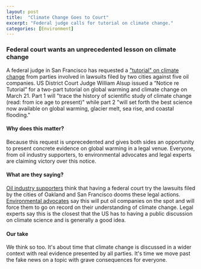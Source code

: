 ```yaml
---
layout: post
title:  "Climate Change Goes to Court"
excerpt: "Federal judge calls for tutorial on climate change."
categories: [Environment]
---
```


### Federal court wants an unprecedented lesson on climate change

A federal judge in San Francisco has requested a <a href="https://rclutz.wordpress.com/2018/03/03/cal-court-to-hear-climate-tutorial/" target="_blank">"tutorial" on climate change</a> from parties involved in lawsuits filed by two cities against five oil companies. US District Court Judge William Alsup issued a “Notice re Tutorial” for a two-part tutorial on global warming and climate change on March 21. Part 1 will "trace the history of scientific study of climate change (read: from ice age to present)" while part 2 "will set forth the best science now available on global warming, glacier melt, sea rise, and coastal flooding."

#### Why does this matter?

Because this request is unprecedented and gives both sides an opportunity to present concrete evidence on global warming in a legal venue. Everyone, from oil industry supporters, to environmental advocates and legal experts are claiming victory over this notice.

#### What are they saying?

<a href="http://mfgaccountabilityproject.org/2018/03/05/momentum-building-sham-lawsuits/" target="_blank">Oil industry supporters</a> think that having a federal court try the lawsuits filed by the cities of Oakland and San Francisco dooms these legal actions. <a href="http://www.mcclatchydc.com/news/nation-world/national/article203842084.html" target="_blank"> Environmental advocates</a> say this will put oil companies on the spot and will force them to go on record on their understanding of climate change. Legal experts say this is the closest that the US has to having a public discussion on climate science and is generally a good idea.

#### Our take

We think so too. It's about time that climate change is discussed in a wider context with real evidence presented by all parties. It's time we move past the fake news on a topic with grave consequences for everyone. 
